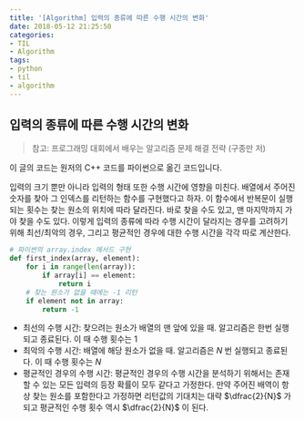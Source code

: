 ```yaml
---
title: '[Algorithm] 입력의 종류에 따른 수행 시간의 변화'
date: 2018-05-12 21:25:50
categories:
- TIL
- Algorithm
tags:
- python
- til
- algorithm
---
```


## 입력의 종류에 따른 수행 시간의 변화

> 참고: 프로그래밍 대회에서 배우는 알고리즘 문제 해결 전략 (구종만 저)

이 글의 코드는 원저의 C++ 코드를 파이썬으로 옮긴 코드입니다.



입력의 크기 뿐만 아니라 입력의 형태 또한 수행 시간에 영향을 미친다. 배열에서 주어진 숫자를 찾아 그 인덱스를 리턴하는 함수를 구현했다고 하자. 이 함수에서 반복문이 실행되는 횟수는 찾는 원소의 위치에 따라 달라진다. 바로 찾을 수도 있고, 맨 마지막까지 가야 찾을 수도 있다. 이렇게 입력의 종류에 따라 수행 시간이 달라지는 경우를 고려하기 위해 최선/최악의 경우, 그리고 평균적인 경우에 대한 수행 시간을 각각 따로 계산한다.

```python
# 파이썬의 array.index 메서드 구현
def first_index(array, element):
    for i in range(len(array)):
        if array[i] == element:
            return i
    # 찾는 원소가 없을 때에는 -1 리턴
    if element not in array:
        return -1
```

- 최선의 수행 시간: 찾으려는 원소가 배열의 맨 앞에 있을 때. 알고리즘은 한번 실행되고 종료된다. 이 때 수행 횟수는 1
- 최악의 수행 시간: 배열에 해당 원소가 없을 때. 알고리즘은 $N$ 번 실행되고 종료된다. 이 때 수행 횟수는 $N$
- 평균적인 경우의 수행 시간: 평균적인 경우의 수행 시간을 분석하기 위해서는 존재할 수 있는 모든 입력의 등장 확률이 모두 같다고 가정한다. 만약 주어진 배역이 항상 찾는 원소를 포함한다고 가정하면 리턴값의 기대치는 대략 $\dfrac{2}{N}$ 가 되고 평균적인 수행 횟수 역시 $\dfrac{2}{N}$ 이 된다.